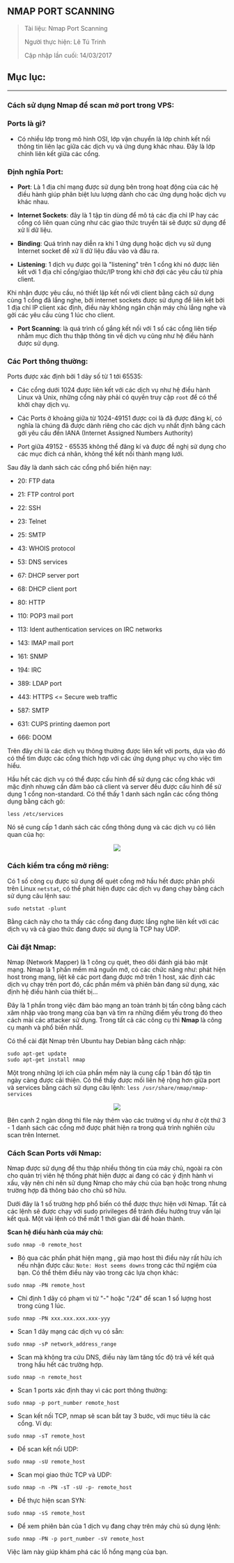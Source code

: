 ## NMAP PORT SCANNING

> Tài liệu: Nmap Port Scanning
>
> Người thực hiện: Lê Tú Trinh
>
> Cập nhập lần cuối: 14/03/2017

## Mục lục:

***

### Cách sử dụng Nmap để scan mở port trong VPS:

### Ports là gì?

- Có nhiều lớp trong mô hình OSI, lớp vận chuyển là lớp chính kết nối thông tin liên lạc giữa các dịch vụ và ứng dụng khác nhau. Đây là lớp chính liên kết giữa các cổng.

### Định nghĩa Port:

- **Port**: Là 1 địa chỉ mạng được sử dụng bên trong hoạt động của các hệ điều hành giúp phân biệt lưu lượng dành cho các ứng dụng hoặc dịch vụ khác nhau.

- **Internet Sockets**: đây là 1 tập tin dùng để mô tả các địa chỉ IP hay các cổng có liên quan cũng như các giao thức truyền tải sẽ được sử dụng để xử lí dữ liệu.

- **Binding**: Quá trình nay diễn ra khi 1 ứng dụng hoặc dịch vụ sử dụng Internet socket để xử lí dữ liệu đầu vào và đầu ra.

- **Listening**: 1 dịch vụ được gọi là "listening" trên 1 cổng khi nó được liên kết với 1 địa chỉ cổng/giao thức/IP trong khi chờ đợi các yêu cầu từ phía client.

Khi nhận được yêu cầu, nó thiết lập kết nối với client bằng cách sử dụng cùng 1 cổng đã lắng nghe, bởi internet sockets được sử dụng để liên kết bởi 1 địa chỉ IP client xác định, điều này không ngăn chặn máy chủ lắng nghe và gởi các yêu cầu cùng 1 lúc cho client.

- **Port Scanning**: là quá trình cố gắng kết nối với 1 số các cổng liên tiếp nhằm mục đích thu thập thông tin về dịch vụ cũng như hệ điều hành được sử dụng.

### Các Port thông thường:

Ports được xác định bởi 1 dãy số từ 1 tới 65535:

- Các cổng dưới 1024 được liên kết với các dịch vụ như hệ điều hành Linux và Unix, những cổng này phải có quyền truy cập `root` để có thể khởi chạy dịch vụ.

- Các Ports ở khoảng giữa từ 1024-49151 được coi là đã được đăng kí, có nghĩa là chúng đã được dành riêng cho các dịch vụ nhất định bằng cách gởi yêu cầu đến IANA (Internet Assigned Numbers Authority)

- Port giữa 49152 - 65535 không thể đăng kí và được đề nghị sử dụng cho các mục đích cá nhân, không thể kết nối thành mạng lưới.

Sau đây là danh sách các cổng phổ biến hiện nay:

- 20: FTP data

- 21: FTP control port

- 22: SSH

- 23: Telnet 

- 25: SMTP

- 43: WHOIS protocol

- 53: DNS services

- 67: DHCP server port

- 68: DHCP client port

- 80: HTTP 

- 110: POP3 mail port

- 113: Ident authentication services on IRC networks

- 143: IMAP mail port

- 161: SNMP

- 194: IRC

- 389: LDAP port

- 443: HTTPS <= Secure web traffic

- 587: SMTP 

- 631: CUPS printing daemon port

- 666: DOOM 

Trên đây chỉ là các dịch vụ thông thường được liên kết với ports, dựa vào đó có thể tìm được các cổng thích hợp với các ứng dụng phục vụ cho việc tìm hiểu.

Hầu hết các dịch vụ có thể được cấu hình để sử dụng các cổng khác với mặc định nhuwg cần đảm bảo cả client và server đều được cấu hình để sử dụng 1 cổng non-standard. Có thể thấy 1 danh sách ngắn các cổng thông dụng bằng cách gõ:

`less /etc/services`

Nó sẽ cung cấp 1 danh sách các cổng thông dụng và các dịch vụ có liên quan của họ:

<p align="center"><img src="https://github.com/TrinhTu/web_developer/blob/master/Task26_Nmap_Port_Scanning/image/1.png"/></p>

### Cách kiểm tra cổng mở riêng:

Có 1 số công cụ được sử dụng để quét cổng mở hầu hết được phân phối trên Linux `netstat`, có thể phát hiện được các dịch vụ đang chạy bằng cách sử dụng câu lệnh sau:

`sudo netstat -plunt`

Bằng cách này cho ta thấy các cổng đang được lắng nghe liên kết với các dịch vụ và cả giao thức đang được sử dụng là TCP hay UDP.

### Cài đặt Nmap:

Nmap (Network Mapper) là 1 công cụ quét, theo dõi đánh giá bảo mật mạng. Nmap là 1 phần mềm mã nguồn mở, có các chức năng như: phát hiện host trong mạng, liệt kê các port đang được mở trên 1 host, xác định các dịch vụ chạy trên port đó, cấc phần mềm và phiên bản đang sử dụng, xác định hệ điều hành của thiết bị...

Đây là 1 phần trong việc đảm bảo mạng an toàn tránh bị tấn công bằng cách xâm nhập vào trong mạng của bạn và tìm ra những điểm yếu trong đó theo cách mài các attacker sử dụng. Trong tất cả các công cụ thì **Nmap** là công cụ mạnh và phổ biến nhất.

Có thể cài đặt Nmap trên Ubuntu hay Debian bằng cách nhập:

```
sudo apt-get update
sudo apt-get install nmap
```

Một trong những lợi ích của phần mềm này là cung cấp 1 bản đồ tập tin ngày càng được cải thiện. Có thể thấy được mối liên hệ rộng hơn giữa port và services bằng cách sử dụng câu lệnh: `less /usr/share/nmap/nmap-services`

<p align="center"><img src="https://github.com/TrinhTu/web_developer/blob/master/Task26_Nmap_Port_Scanning/image/2.png"/></p>

Bên cạnh 2 ngàn dòng thì file này thêm vào các trường ví dụ như ở cột thứ 3 - 1 danh sách các cổng mở được phát hiện ra trong quá trình nghiên cứu scan trên Internet.

### Cách Scan Ports với Nmap:

Nmap được sử dụng để thu thập nhiều thông tin của máy chủ, ngoài ra còn cho quản trị viên hệ thống phát hiện được ai đang có các ý định hành vi xấu, vậy nên chỉ nên sử dụng Nmap cho máy chủ của bạn hoặc trong nhưng trường hợp đã thông báo cho chủ sở hữu.

Dưới đây là 1 số trường hợp phổ biến có thể được thực hiện với Nmap. Tất cả các lệnh sẽ được chạy với sudo privileges để tránh điều hướng truy vấn lại kết quả. Một vài lệnh có thể mất 1 thời gian dài để hoàn thành.

**Scan hệ điều hành của máy chủ:**

`sudo nmap -0 remote_host`

- Bỏ qua các phần phát hiện mạng , giả mạo host thì điều này rất hữu ích nếu nhận được câu: `Note: Host seems downs` trong các thử ngiệm của bạn.  Có thể thêm điều này vào trong các lựa chọn khác:

`sudo nmap -PN remote_host`

- Chỉ định 1 dãy có phạm vi từ "-" hoặc "/24" để scan 1 số lượng host trong cùng 1 lúc.

`sudo nmap -PN xxx.xxx.xxx.xxx-yyy`

- Scan 1 dãy mạng các dịch vụ có sẵn:

`sudo nmap -sP network_address_range`

- Scan mà không tra cứu DNS, điều này làm tăng tốc độ trả về kết quả trong hầu hết các trường hợp.

`sudo nmap -n remote_host`

- Scan 1 ports xác định thay vì các port thông thường:

`sudo nmap -p port_number remote_host`

- Scan kết nối TCP, nmap sẽ scan bắt tay 3 bước, với mục tiêu là các cổng. Ví dụ:

`sudo nmap -sT remote_host`

- Để scan kết nối UDP:

`sudo nmap -sU remote_host`

- Scan mọi giao thức TCP và UDP:

`sudo nmap -n -PN -sT -sU -p- remote_host`

- Để thực hiện scan SYN:

`sudo nmap -sS remote_host`

- Để xem phiên bản của 1 dịch vụ đang chạy trên máy chủ sủ dụng lệnh:

`sudo nmap -PN -p port_number -sV remote_host`

Việc làm này giúp khám phá các lỗ hổng mạng của bạn.